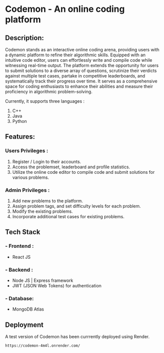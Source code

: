 # Codemon - An online coding platform

## Description:
Codemon stands as an interactive online coding arena, providing users with a dynamic platform to refine their algorithmic skills. Equipped with an intuitive code editor, users can effortlessly write and compile code while witnessing real-time output. The platform extends the opportunity for users to submit solutions to a diverse array of questions, scrutinize their verdicts against multiple test cases, partake in competitive leaderboards, and systematically track their progress over time. It serves as a comprehensive space for coding enthusiasts to enhance their abilities and measure their proficiency in algorithmic problem-solving.

Currently, it supports three languages :
1. C++
2. Java
3. Python


## Features:

### Users Privileges :
1. Register / Login to their accounts.
2. Access the problemset, leaderboard and profile statistics.
3. Utilize the online code editor to compile code and submit solutions for various problems.

### Admin Privileges :
1. Add new problems to the platform.
2. Assign problem tags, and set difficulty levels for each problem.
3. Modify the existing problems.
4. Incorporate additional test cases for existing problems.

## Tech Stack
### - Frontend :
  - React JS

### - Backend :
  - Node JS | Express framework
  - JWT (JSON Web Tokens) for authentication

### - Database: 
  - MongoDB Atlas

## Deployment
A test version of Codemon has been currrently deployed using Render.
```
https://codemon-4m4l.onrender.com/
```



